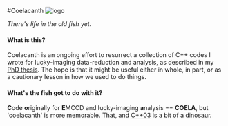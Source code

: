 #Coelacanth
![logo](http://upload.wikimedia.org/wikipedia/commons/c/ce/Coelacanth-bgiu.png)

*There's life in the old fish yet.*

#### What is this?
Coelacanth is an ongoing effort to resurrect a collection of C++ codes I wrote for lucky-imaging data-reduction and analysis, as described in my [PhD thesis]. The hope is that it might be useful either in whole, in part, or as a cautionary lesson in how we used to do things.

#### What's the fish got to do with it?
**C**ode **o**riginally for **E**MCCD and **l**ucky-imaging **a**nalysis == **COELA**, but 'coelacanth' is more memorable.
That, and [C++03] is a bit of a dinosaur.


[PhD thesis]: http://uk.arxiv.org/abs/1404.5907
[C++03]: http://en.wikipedia.org/wiki/C%2B%2B03
